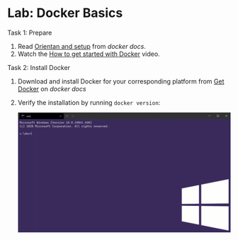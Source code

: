 # Lab: Docker Basics

Task 1: Prepare 
1. Read [Orientan and setup](https://docs.docker.com/get-started/) from *docker docs*.  
2. Watch the [How to get started with Docker](https://youtu.be/fqMOX6JJhGo) video.

Task 2: Install Docker 
1. Download and install Docker for your corresponding platform from [Get Docker](https://docs.docker.com/get-docker/) on *docker docs*  
2. Verify the installation by running `docker version`:

    ![](../../img/lab.wt_docker_version.gif)